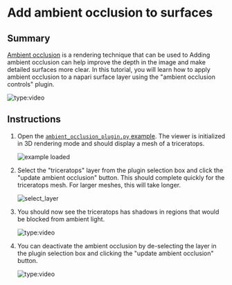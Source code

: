 # Add ambient occlusion to surfaces

## Summary
[Ambient occlusion](https://en.wikipedia.org/wiki/Ambient_occlusion) is a rendering technique that can be used to Adding ambient occlusion can help improve the depth in the image and make detailed surfaces more clear. In this tutorial, you will learn how to apply ambient occlusion to a napari surface layer using the "ambient occlusion controls" plugin.

![type:video](https://github.com/napari-threedee/napari-threedee/assets/1120672/39b877b3-5242-4229-b154-6d56dd109a5b)


## Instructions

1. Open the [`ambient_occlusion_plugin.py` example](https://napari-threedee.github.io/generated/gallery/plugin/ambient_occlusion_plugin/). The viewer is initialized in 3D rendering mode and should display a mesh of a triceratops.

	![example loaded](https://github.com/napari-threedee/napari-threedee/assets/1120672/5ae66540-4081-4885-99d3-5f9447a3f92b)

2. Select the "triceratops" layer from the plugin selection box and click the "update ambient occlusion" button. This should complete quickly for the triceratops mesh. For larger meshes, this will take longer.

	![select_layer](https://github.com/napari-threedee/napari-threedee/assets/1120672/83ab0f27-5abb-48b6-8e7d-6b3b4cd92fbc)

3. You should now see the triceratops has shadows in regions that would be blocked from ambient light.

	![type:video](https://github.com/napari-threedee/napari-threedee/assets/1120672/39b877b3-5242-4229-b154-6d56dd109a5b)
	
	
4. You can deactivate the ambient occlusion by de-selecting the layer in the plugin selection box and clicking the "update ambient occlusion" button.

	![type:video](https://github.com/napari-threedee/napari-threedee/assets/1120672/eb8f2602-e1d1-4f72-b353-275d57363c3c)